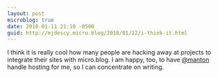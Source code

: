 ```yaml
---
layout: post
microblog: true
date: 2018-01-11 21:10 -0500
guid: http://mjdescy.micro.blog/2018/01/12/i-think-it.html
---
```

I think it is really cool how many people are hacking away at projects to integrate their sites with micro.blog. I am happy, too, to have [@manton](https://micro.blog/manton) handle hosting for me, so I can concentrate on writing.
